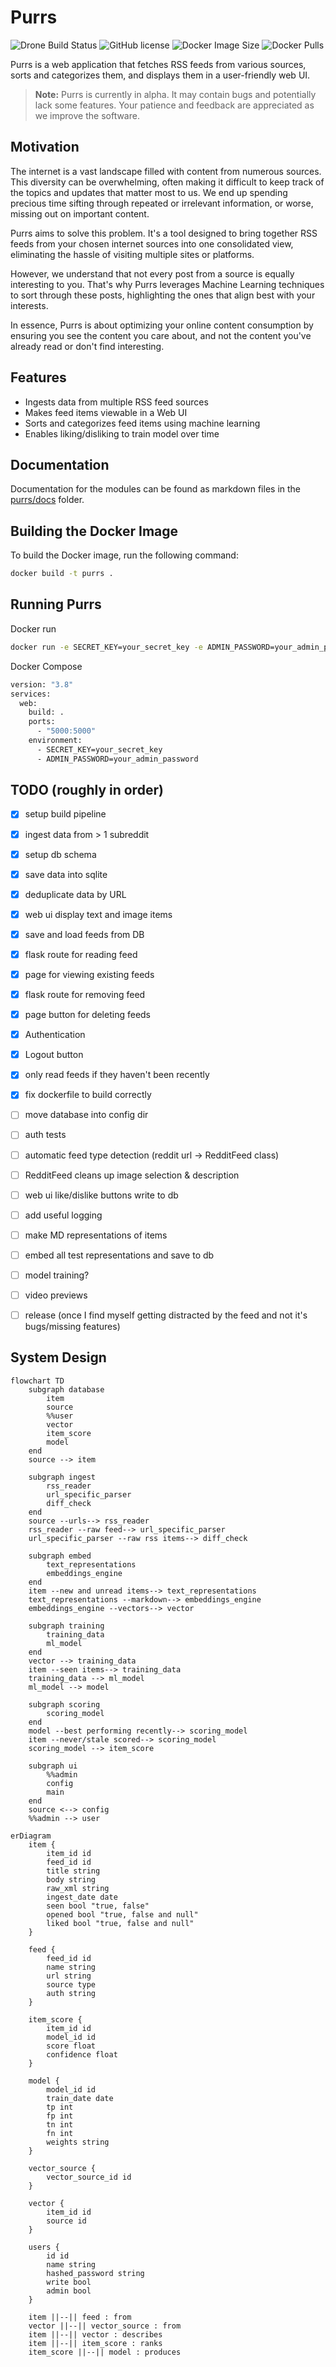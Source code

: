 # Purrs

<!-- build status -->
![Drone Build Status](https://shields.doze.dev/drone/build/maxwell/purrs?label=Drone%20Build&logo=drone&server=https%3A%2F%2Fdrone.doze.dev&style=for-the-badge)
![GitHub license](https://shields.doze.dev/badge/license-MIT-green?style=for-the-badge&logo=unlicense)
![Docker Image Size](https://shields.doze.dev/docker/image-size/mullinmax/purrs?logo=docker&sort=semver&style=for-the-badge)
![Docker Pulls](https://shields.doze.dev/docker/pulls/mullinmax/purrs?logo=docker&style=for-the-badge)

Purrs is a web application that fetches RSS feeds from various sources, sorts and categorizes them, and displays them in a user-friendly web UI.

> **Note:** Purrs is currently in alpha. It may contain bugs and potentially lack some features. Your patience and feedback are appreciated as we improve the software.

## Motivation

The internet is a vast landscape filled with content from numerous sources. This diversity can be overwhelming, often making it difficult to keep track of the topics and updates that matter most to us. We end up spending precious time sifting through repeated or irrelevant information, or worse, missing out on important content.

Purrs aims to solve this problem. It's a tool designed to bring together RSS feeds from your chosen internet sources into one consolidated view, eliminating the hassle of visiting multiple sites or platforms.

However, we understand that not every post from a source is equally interesting to you. That's why Purrs leverages Machine Learning techniques to sort through these posts, highlighting the ones that align best with your interests.

In essence, Purrs is about optimizing your online content consumption by ensuring you see the content you care about, and not the content you've already read or don't find interesting.

## Features

- Ingests data from multiple RSS feed sources
- Makes feed items viewable in a Web UI
- Sorts and categorizes feed items using machine learning
- Enables liking/disliking to train model over time

## Documentation

Documentation for the modules can be found as markdown files in the [purrs/docs](./docs/index.md) folder.

## Building the Docker Image

To build the Docker image, run the following command:

```bash
docker build -t purrs .
```

## Running Purrs

Docker run

```bash
docker run -e SECRET_KEY=your_secret_key -e ADMIN_PASSWORD=your_admin_password -p 5000:5000 your_image_name
```

Docker Compose

```bash
version: "3.8"
services:
  web:
    build: .
    ports:
      - "5000:5000"
    environment:
      - SECRET_KEY=your_secret_key
      - ADMIN_PASSWORD=your_admin_password
```

## TODO (roughly in order)

 - [x] setup build pipeline
 - [x] ingest data from > 1 subreddit
 - [x] setup db schema
 - [x] save data into sqlite
 - [x] deduplicate data by URL
 - [x] web ui display text and image items
 - [x] save and load feeds from DB
 - [x] flask route for reading feed
 - [x] page for viewing existing feeds
 - [x] flask route for removing feed
 - [x] page button for deleting feeds
 - [x] Authentication
 - [x] Logout button
 - [x] only read feeds if they haven't been recently
 - [x] fix dockerfile to build correctly
 - [ ] move database into config dir 
 - [ ] auth tests
 - [ ] automatic feed type detection (reddit url -> RedditFeed class)
 - [ ] RedditFeed cleans up image selection & description
 - [ ] web ui like/dislike buttons write to db
 - [ ] add useful logging
 - [ ] make MD representations of items
 - [ ] embed all test representations and save to db
 - [ ] model training?
 - [ ] video previews
 - [ ] release (once I find myself getting distracted by the feed and not it's bugs/missing features)
 


## System Design
<!-- non-mvp material commented out -->
```mermaid
flowchart TD
    subgraph database
        item
        source
        %%user
        vector
        item_score
        model
    end
    source --> item

    subgraph ingest
        rss_reader
        url_specific_parser
        diff_check
    end
    source --urls--> rss_reader
    rss_reader --raw feed--> url_specific_parser
    url_specific_parser --raw rss items--> diff_check

    subgraph embed
        text_representations
        embeddings_engine
    end
    item --new and unread items--> text_representations
    text_representations --markdown--> embeddings_engine
    embeddings_engine --vectors--> vector

    subgraph training
        training_data
        ml_model
    end
    vector --> training_data
    item --seen items--> training_data
    training_data --> ml_model
    ml_model --> model

    subgraph scoring
        scoring_model
    end
    model --best performing recently--> scoring_model
    item --never/stale scored--> scoring_model
    scoring_model --> item_score

    subgraph ui
        %%admin
        config
        main
    end
    source <--> config
    %%admin --> user
```


```mermaid
erDiagram
    item {
        item_id id
        feed_id id
        title string
        body string
        raw_xml string
        ingest_date date
        seen bool "true, false"
        opened bool "true, false and null"
        liked bool "true, false and null"
    }

    feed {
        feed_id id
        name string
        url string
        source type
        auth string
    }

    item_score {
        item_id id
        model_id id
        score float
        confidence float
    }

    model {
        model_id id
        train_date date
        tp int
        fp int
        tn int
        fn int
        weights string
    }

    vector_source {
        vector_source_id id
    }

    vector {
        item_id id
        source id
    }

    users {
        id id
        name string
        hashed_password string
        write bool
        admin bool
    }

    item ||--|| feed : from
    vector ||--|| vector_source : from
    item ||--|| vector : describes
    item ||--|| item_score : ranks
    item_score ||--|| model : produces
``` 